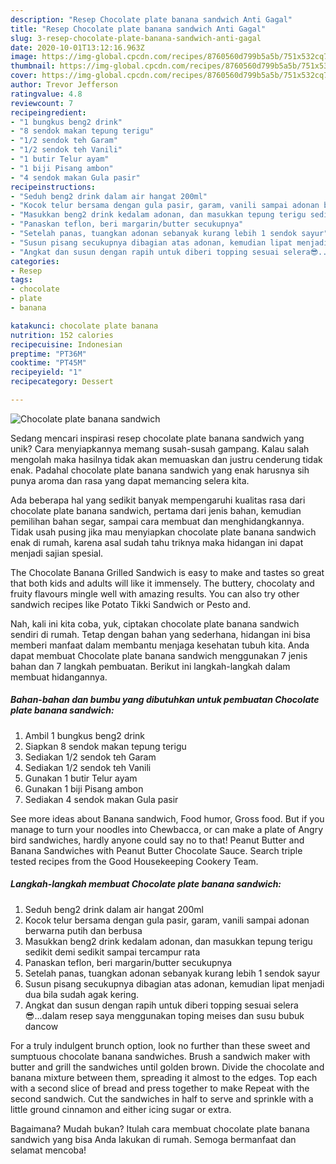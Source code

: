 ```yaml
---
description: "Resep Chocolate plate banana sandwich Anti Gagal"
title: "Resep Chocolate plate banana sandwich Anti Gagal"
slug: 3-resep-chocolate-plate-banana-sandwich-anti-gagal
date: 2020-10-01T13:12:16.963Z
image: https://img-global.cpcdn.com/recipes/8760560d799b5a5b/751x532cq70/chocolate-plate-banana-sandwich-foto-resep-utama.jpg
thumbnail: https://img-global.cpcdn.com/recipes/8760560d799b5a5b/751x532cq70/chocolate-plate-banana-sandwich-foto-resep-utama.jpg
cover: https://img-global.cpcdn.com/recipes/8760560d799b5a5b/751x532cq70/chocolate-plate-banana-sandwich-foto-resep-utama.jpg
author: Trevor Jefferson
ratingvalue: 4.8
reviewcount: 7
recipeingredient:
- "1 bungkus beng2 drink"
- "8 sendok makan tepung terigu"
- "1/2 sendok teh Garam"
- "1/2 sendok teh Vanili"
- "1 butir Telur ayam"
- "1 biji Pisang ambon"
- "4 sendok makan Gula pasir"
recipeinstructions:
- "Seduh beng2 drink dalam air hangat 200ml"
- "Kocok telur bersama dengan gula pasir, garam, vanili sampai adonan berwarna putih dan berbusa"
- "Masukkan beng2 drink kedalam adonan, dan masukkan tepung terigu sedikit demi sedikit sampai tercampur rata"
- "Panaskan teflon, beri margarin/butter secukupnya"
- "Setelah panas, tuangkan adonan sebanyak kurang lebih 1 sendok sayur"
- "Susun pisang secukupnya dibagian atas adonan, kemudian lipat menjadi dua bila sudah agak kering."
- "Angkat dan susun dengan rapih untuk diberi topping sesuai selera😎...dalam resep saya menggunakan toping meises dan susu bubuk dancow"
categories:
- Resep
tags:
- chocolate
- plate
- banana

katakunci: chocolate plate banana 
nutrition: 152 calories
recipecuisine: Indonesian
preptime: "PT36M"
cooktime: "PT45M"
recipeyield: "1"
recipecategory: Dessert

---
```



![Chocolate plate banana sandwich](https://img-global.cpcdn.com/recipes/8760560d799b5a5b/751x532cq70/chocolate-plate-banana-sandwich-foto-resep-utama.jpg)

Sedang mencari inspirasi resep chocolate plate banana sandwich yang unik? Cara menyiapkannya memang susah-susah gampang. Kalau salah mengolah maka hasilnya tidak akan memuaskan dan justru cenderung tidak enak. Padahal chocolate plate banana sandwich yang enak harusnya sih punya aroma dan rasa yang dapat memancing selera kita.

Ada beberapa hal yang sedikit banyak mempengaruhi kualitas rasa dari chocolate plate banana sandwich, pertama dari jenis bahan, kemudian pemilihan bahan segar, sampai cara membuat dan menghidangkannya. Tidak usah pusing jika mau menyiapkan chocolate plate banana sandwich enak di rumah, karena asal sudah tahu triknya maka hidangan ini dapat menjadi sajian spesial.

The Chocolate Banana Grilled Sandwich is easy to make and tastes so great that both kids and adults will like it immensely. The buttery, chocolaty and fruity flavours mingle well with amazing results. You can also try other sandwich recipes like Potato Tikki Sandwich or Pesto and.


Nah, kali ini kita coba, yuk, ciptakan chocolate plate banana sandwich sendiri di rumah. Tetap dengan bahan yang sederhana, hidangan ini bisa memberi manfaat dalam membantu menjaga kesehatan tubuh kita. Anda dapat membuat Chocolate plate banana sandwich menggunakan 7 jenis bahan dan 7 langkah pembuatan. Berikut ini langkah-langkah dalam membuat hidangannya.

<!--inarticleads1-->

##### Bahan-bahan dan bumbu yang dibutuhkan untuk pembuatan Chocolate plate banana sandwich:

1. Ambil 1 bungkus beng2 drink
1. Siapkan 8 sendok makan tepung terigu
1. Sediakan 1/2 sendok teh Garam
1. Sediakan 1/2 sendok teh Vanili
1. Gunakan 1 butir Telur ayam
1. Gunakan 1 biji Pisang ambon
1. Sediakan 4 sendok makan Gula pasir


See more ideas about Banana sandwich, Food humor, Gross food. But if you manage to turn your noodles into Chewbacca, or can make a plate of Angry bird sandwiches, hardly anyone could say no to that! Peanut Butter and Banana Sandwiches with Peanut Butter Chocolate Sauce. Search triple tested recipes from the Good Housekeeping Cookery Team. 

<!--inarticleads2-->

##### Langkah-langkah membuat Chocolate plate banana sandwich:

1. Seduh beng2 drink dalam air hangat 200ml
1. Kocok telur bersama dengan gula pasir, garam, vanili sampai adonan berwarna putih dan berbusa
1. Masukkan beng2 drink kedalam adonan, dan masukkan tepung terigu sedikit demi sedikit sampai tercampur rata
1. Panaskan teflon, beri margarin/butter secukupnya
1. Setelah panas, tuangkan adonan sebanyak kurang lebih 1 sendok sayur
1. Susun pisang secukupnya dibagian atas adonan, kemudian lipat menjadi dua bila sudah agak kering.
1. Angkat dan susun dengan rapih untuk diberi topping sesuai selera😎...dalam resep saya menggunakan toping meises dan susu bubuk dancow


For a truly indulgent brunch option, look no further than these sweet and sumptuous chocolate banana sandwiches. Brush a sandwich maker with butter and grill the sandwiches until golden brown. Divide the chocolate and banana mixture between them, spreading it almost to the edges. Top each with a second slice of bread and press together to make Repeat with the second sandwich. Cut the sandwiches in half to serve and sprinkle with a little ground cinnamon and either icing sugar or extra. 

Bagaimana? Mudah bukan? Itulah cara membuat chocolate plate banana sandwich yang bisa Anda lakukan di rumah. Semoga bermanfaat dan selamat mencoba!
